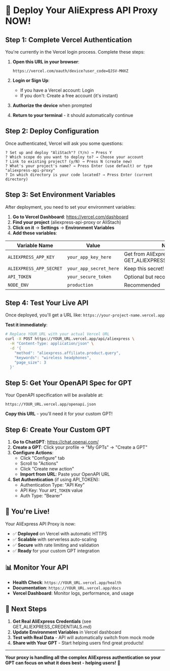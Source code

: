 # 🚀 Deploy Your AliExpress API Proxy NOW!

## Step 1: Complete Vercel Authentication

You're currently in the Vercel login process. Complete these steps:

1. **Open this URL in your browser**: 
   ```
   https://vercel.com/oauth/device?user_code=QJSV-MHXZ
   ```

2. **Login or Sign Up**:
   - If you have a Vercel account: Login
   - If you don't: Create a free account (it's instant)

3. **Authorize the device** when prompted

4. **Return to your terminal** - it should automatically continue

## Step 2: Deploy Configuration

Once authenticated, Vercel will ask you some questions:

```
? Set up and deploy "AliStach"? (Y/n) → Press Y
? Which scope do you want to deploy to? → Choose your account
? Link to existing project? (y/N) → Press N (create new)
? What's your project's name? → Press Enter (use default) or type "aliexpress-api-proxy"
? In which directory is your code located? → Press Enter (current directory)
```

## Step 3: Set Environment Variables

After deployment, you need to set your environment variables:

1. **Go to Vercel Dashboard**: https://vercel.com/dashboard
2. **Find your project** (aliexpress-api-proxy or AliStach)
3. **Click on it** → **Settings** → **Environment Variables**
4. **Add these variables**:

| Variable Name | Value | Notes |
|---------------|-------|-------|
| `ALIEXPRESS_APP_KEY` | `your_app_key_here` | Get from AliExpress (see GET_ALIEXPRESS_CREDENTIALS.md) |
| `ALIEXPRESS_APP_SECRET` | `your_app_secret_here` | Keep this secret! |
| `API_TOKEN` | `your_secure_token` | Optional but recommended |
| `NODE_ENV` | `production` | Recommended |

## Step 4: Test Your Live API

Once deployed, you'll get a URL like: `https://your-project-name.vercel.app`

**Test it immediately**:
```bash
# Replace YOUR_URL with your actual Vercel URL
curl -X POST https://YOUR_URL.vercel.app/api/aliexpress \
  -H "Content-Type: application/json" \
  -d '{
    "method": "aliexpress.affiliate.product.query",
    "keywords": "wireless headphones",
    "page_size": 3
  }'
```

## Step 5: Get Your OpenAPI Spec for GPT

Your OpenAPI specification will be available at:
```
https://YOUR_URL.vercel.app/openapi.json
```

**Copy this URL** - you'll need it for your custom GPT!

## Step 6: Create Your Custom GPT

1. **Go to ChatGPT**: https://chat.openai.com/
2. **Create a GPT**: Click your profile → "My GPTs" → "Create a GPT"
3. **Configure Actions**:
   - Click "Configure" tab
   - Scroll to "Actions"
   - Click "Create new action"
   - **Import from URL**: Paste your OpenAPI URL
4. **Set Authentication** (if using API_TOKEN):
   - Authentication Type: "API Key"
   - API Key: Your `API_TOKEN` value
   - Auth Type: "Bearer"

## 🎉 You're Live!

Your AliExpress API Proxy is now:
- ✅ **Deployed** on Vercel with automatic HTTPS
- ✅ **Scalable** with serverless auto-scaling
- ✅ **Secure** with rate limiting and validation
- ✅ **Ready** for your custom GPT integration

## 📊 Monitor Your API

- **Health Check**: `https://YOUR_URL.vercel.app/health`
- **Documentation**: `https://YOUR_URL.vercel.app/docs`
- **Vercel Dashboard**: Monitor logs, performance, and usage

## 🔄 Next Steps

1. **Get Real AliExpress Credentials** (see GET_ALIEXPRESS_CREDENTIALS.md)
2. **Update Environment Variables** in Vercel dashboard
3. **Test with Real Data** - API will automatically switch from mock mode
4. **Share with Your GPT** - Start helping users find great products!

---

**Your proxy is handling all the complex AliExpress authentication so your GPT can focus on what it does best - helping users!** 🎯